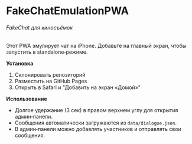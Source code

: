 # FakeChatEmulationPWA
###### FakeChat для киносъёмок

Этот PWA эмулирует чат на iPhone. Добавьте на главный экран, чтобы запустить в standalone‑режиме.

**Установка**
1. Склонировать репозиторий
2. Разместить на GitHub Pages
3. Открыть в Safari и "Добавить на экран «Домой»"

**Использование**
- Долгое удержание (3 сек) в правом верхнем углу для открытия админ‑панели.
- Сообщения автоматически загружаются из `data/dialogue.json`.
- В админ‑панели можно добавлять участников и отправлять свои сообщения.